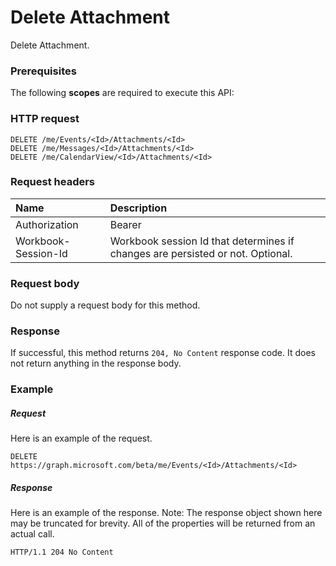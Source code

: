 # Delete Attachment

Delete Attachment.
### Prerequisites
The following **scopes** are required to execute this API: 
### HTTP request
<!-- { "blockType": "ignored" } -->
```http
DELETE /me/Events/<Id>/Attachments/<Id>
DELETE /me/Messages/<Id>/Attachments/<Id>
DELETE /me/CalendarView/<Id>/Attachments/<Id>

```
### Request headers
| Name       | Description|
|:---------------|:----------|
| Authorization  | Bearer <code>|
| Workbook-Session-Id  | Workbook session Id that determines if changes are persisted or not. Optional.|

### Request body
Do not supply a request body for this method.


### Response
If successful, this method returns `204, No Content` response code. It does not return anything in the response body.

### Example
##### Request
Here is an example of the request.
<!-- {
  "blockType": "request",
  "name": "delete_attachment"
}-->
```http
DELETE https://graph.microsoft.com/beta/me/Events/<Id>/Attachments/<Id>
```
##### Response
Here is an example of the response. Note: The response object shown here may be truncated for brevity. All of the properties will be returned from an actual call.
<!-- {
  "blockType": "response",
  "truncated": true
} -->
```http
HTTP/1.1 204 No Content
```

<!-- uuid: 8fcb5dbc-d5aa-4681-8e31-b001d5168d79
2015-10-25 14:57:30 UTC -->
<!-- {
  "type": "#page.annotation",
  "description": "Delete Attachment",
  "keywords": "",
  "section": "documentation",
  "tocPath": ""
}-->